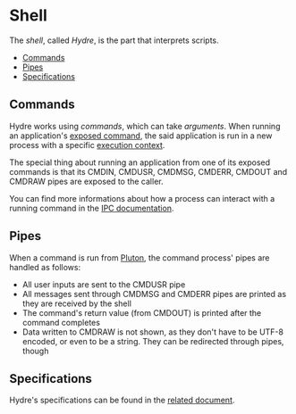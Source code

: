 # Shell

The _shell_, called _Hydre_, is the part that interprets scripts.

- [Commands](#commands)
- [Pipes](#pipes)
- [Specifications](#specifications)

## Commands

Hydre works using _commands_, which can take _arguments_.
When running an application's [exposed command](../concepts/applications.md#commands), the said application is run in a new process with a specific [execution context](../specs/applications.md#execution-context).

The special thing about running an application from one of its exposed commands is that its CMDIN, CMDUSR, CMDMSG, CMDERR, CMDOUT and CMDRAW pipes are exposed to the caller.

You can find more informations about how a process can interact with a running command in the [IPC documentation](../specs/kernel/ipc.md#interactive-usage).

## Pipes

When a command is run from [Pluton](../applications/Pluton.md), the command process' pipes are handled as follows:

- All user inputs are sent to the CMDUSR pipe
- All messages sent through CMDMSG and CMDERR pipes are printed as they are received by the shell
- The command's return value (from CMDOUT) is printed after the command completes
- Data written to CMDRAW is not shown, as they don't have to be UTF-8 encoded, or even to be a string. They can be redirected through pipes, though

## Specifications

Hydre's specifications can be found in the [related document](../specs/shell.md).

